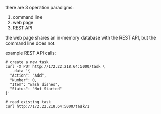 there are 3 operation paradigms:

1. command line
2. web page
3. REST API

the web page shares an in-memory database with the REST API, but the command line does not.

example REST API calls:

```
# create a new task
curl -X PUT http://172.22.218.64:5000/task \
  --data '{
  "Action": "Add",
  "Number": 0,
  "Item": "wash dishes",
  "Status": "Not Started"
}'

# read existing task
curl http://172.22.218.64:5000/task/1
```